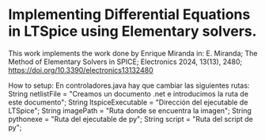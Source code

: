 # Implementing Differential Equations in LTSpice using Elementary solvers.
This work implements the work done by Enrique Miranda in:
E. Miranda; The Method of Elementary Solvers in SPICE; Electronics 2024, 13(13), 2480; https://doi.org/10.3390/electronics13132480

How to setup:
En controladores.java hay que cambiar las siguientes rutas:
            String netlistFile = "Creamos un documento .net e introducimos la ruta de este documento";
            String ltspiceExecutable = "Dirección del ejecutable de LTSpice";
            String imagePath = "Ruta donde se encuentra la imagen"; 
            String pythonexe = "Ruta del ejecutable de py";
            String script = "Ruta del script de py";


